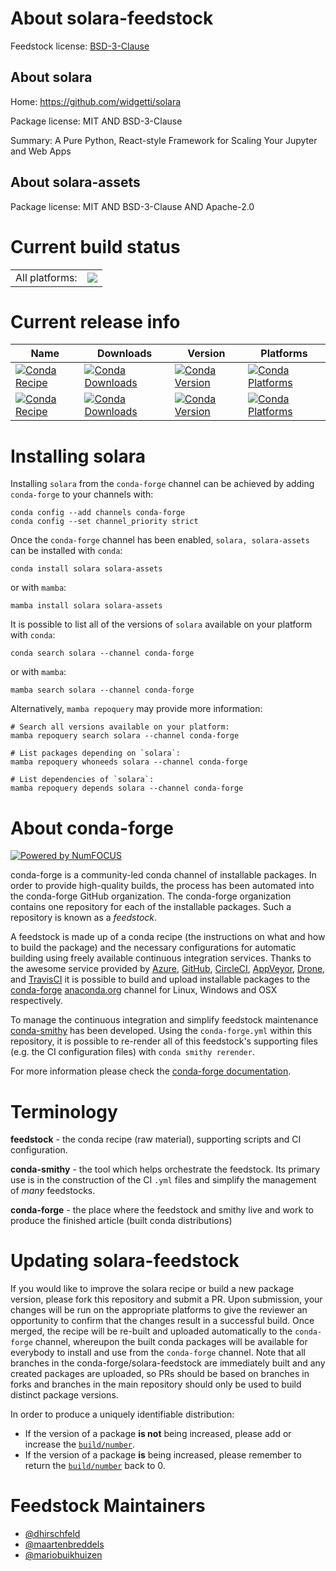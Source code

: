 About solara-feedstock
======================

Feedstock license: [BSD-3-Clause](https://github.com/conda-forge/solara-feedstock/blob/main/LICENSE.txt)


About solara
------------

Home: https://github.com/widgetti/solara

Package license: MIT AND BSD-3-Clause

Summary: A Pure Python, React-style Framework for Scaling Your Jupyter and Web Apps

About solara-assets
-------------------



Package license: MIT AND BSD-3-Clause AND Apache-2.0

Current build status
====================


<table><tr><td>All platforms:</td>
    <td>
      <a href="https://dev.azure.com/conda-forge/feedstock-builds/_build/latest?definitionId=19824&branchName=main">
        <img src="https://dev.azure.com/conda-forge/feedstock-builds/_apis/build/status/solara-feedstock?branchName=main">
      </a>
    </td>
  </tr>
</table>

Current release info
====================

| Name | Downloads | Version | Platforms |
| --- | --- | --- | --- |
| [![Conda Recipe](https://img.shields.io/badge/recipe-solara-green.svg)](https://anaconda.org/conda-forge/solara) | [![Conda Downloads](https://img.shields.io/conda/dn/conda-forge/solara.svg)](https://anaconda.org/conda-forge/solara) | [![Conda Version](https://img.shields.io/conda/vn/conda-forge/solara.svg)](https://anaconda.org/conda-forge/solara) | [![Conda Platforms](https://img.shields.io/conda/pn/conda-forge/solara.svg)](https://anaconda.org/conda-forge/solara) |
| [![Conda Recipe](https://img.shields.io/badge/recipe-solara--assets-green.svg)](https://anaconda.org/conda-forge/solara-assets) | [![Conda Downloads](https://img.shields.io/conda/dn/conda-forge/solara-assets.svg)](https://anaconda.org/conda-forge/solara-assets) | [![Conda Version](https://img.shields.io/conda/vn/conda-forge/solara-assets.svg)](https://anaconda.org/conda-forge/solara-assets) | [![Conda Platforms](https://img.shields.io/conda/pn/conda-forge/solara-assets.svg)](https://anaconda.org/conda-forge/solara-assets) |

Installing solara
=================

Installing `solara` from the `conda-forge` channel can be achieved by adding `conda-forge` to your channels with:

```
conda config --add channels conda-forge
conda config --set channel_priority strict
```

Once the `conda-forge` channel has been enabled, `solara, solara-assets` can be installed with `conda`:

```
conda install solara solara-assets
```

or with `mamba`:

```
mamba install solara solara-assets
```

It is possible to list all of the versions of `solara` available on your platform with `conda`:

```
conda search solara --channel conda-forge
```

or with `mamba`:

```
mamba search solara --channel conda-forge
```

Alternatively, `mamba repoquery` may provide more information:

```
# Search all versions available on your platform:
mamba repoquery search solara --channel conda-forge

# List packages depending on `solara`:
mamba repoquery whoneeds solara --channel conda-forge

# List dependencies of `solara`:
mamba repoquery depends solara --channel conda-forge
```


About conda-forge
=================

[![Powered by
NumFOCUS](https://img.shields.io/badge/powered%20by-NumFOCUS-orange.svg?style=flat&colorA=E1523D&colorB=007D8A)](https://numfocus.org)

conda-forge is a community-led conda channel of installable packages.
In order to provide high-quality builds, the process has been automated into the
conda-forge GitHub organization. The conda-forge organization contains one repository
for each of the installable packages. Such a repository is known as a *feedstock*.

A feedstock is made up of a conda recipe (the instructions on what and how to build
the package) and the necessary configurations for automatic building using freely
available continuous integration services. Thanks to the awesome service provided by
[Azure](https://azure.microsoft.com/en-us/services/devops/), [GitHub](https://github.com/),
[CircleCI](https://circleci.com/), [AppVeyor](https://www.appveyor.com/),
[Drone](https://cloud.drone.io/welcome), and [TravisCI](https://travis-ci.com/)
it is possible to build and upload installable packages to the
[conda-forge](https://anaconda.org/conda-forge) [anaconda.org](https://anaconda.org/)
channel for Linux, Windows and OSX respectively.

To manage the continuous integration and simplify feedstock maintenance
[conda-smithy](https://github.com/conda-forge/conda-smithy) has been developed.
Using the ``conda-forge.yml`` within this repository, it is possible to re-render all of
this feedstock's supporting files (e.g. the CI configuration files) with ``conda smithy rerender``.

For more information please check the [conda-forge documentation](https://conda-forge.org/docs/).

Terminology
===========

**feedstock** - the conda recipe (raw material), supporting scripts and CI configuration.

**conda-smithy** - the tool which helps orchestrate the feedstock.
                   Its primary use is in the construction of the CI ``.yml`` files
                   and simplify the management of *many* feedstocks.

**conda-forge** - the place where the feedstock and smithy live and work to
                  produce the finished article (built conda distributions)


Updating solara-feedstock
=========================

If you would like to improve the solara recipe or build a new
package version, please fork this repository and submit a PR. Upon submission,
your changes will be run on the appropriate platforms to give the reviewer an
opportunity to confirm that the changes result in a successful build. Once
merged, the recipe will be re-built and uploaded automatically to the
`conda-forge` channel, whereupon the built conda packages will be available for
everybody to install and use from the `conda-forge` channel.
Note that all branches in the conda-forge/solara-feedstock are
immediately built and any created packages are uploaded, so PRs should be based
on branches in forks and branches in the main repository should only be used to
build distinct package versions.

In order to produce a uniquely identifiable distribution:
 * If the version of a package **is not** being increased, please add or increase
   the [``build/number``](https://docs.conda.io/projects/conda-build/en/latest/resources/define-metadata.html#build-number-and-string).
 * If the version of a package **is** being increased, please remember to return
   the [``build/number``](https://docs.conda.io/projects/conda-build/en/latest/resources/define-metadata.html#build-number-and-string)
   back to 0.

Feedstock Maintainers
=====================

* [@dhirschfeld](https://github.com/dhirschfeld/)
* [@maartenbreddels](https://github.com/maartenbreddels/)
* [@mariobuikhuizen](https://github.com/mariobuikhuizen/)

